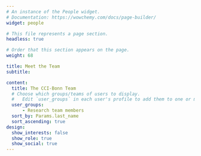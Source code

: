 ```yaml
---
# An instance of the People widget.
# Documentation: https://wowchemy.com/docs/page-builder/
widget: people

# This file represents a page section.
headless: true

# Order that this section appears on the page.
weight: 68

title: Meet the Team
subtitle:

content:
  title: The CCI-Bonn Team
  # Choose which groups/teams of users to display.
  #   Edit `user_groups` in each user's profile to add them to one or more of these groups.
  user_groups:
      - Research team members
  sort_by: Params.last_name
  sort_ascending: true
design:
  show_interests: false
  show_role: true
  show_social: true
---
```

